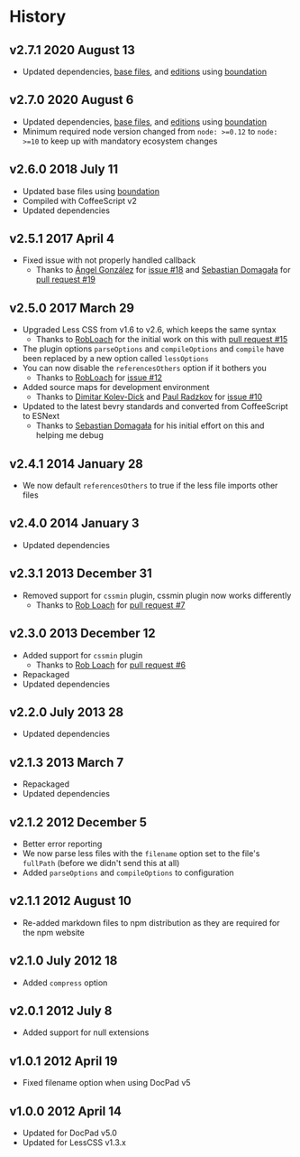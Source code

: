 # History

## v2.7.1 2020 August 13

-   Updated dependencies, [base files](https://github.com/bevry/base), and [editions](https://editions.bevry.me) using [boundation](https://github.com/bevry/boundation)

## v2.7.0 2020 August 6

-   Updated dependencies, [base files](https://github.com/bevry/base), and [editions](https://editions.bevry.me) using [boundation](https://github.com/bevry/boundation)
-   Minimum required node version changed from `node: >=0.12` to `node: >=10` to keep up with mandatory ecosystem changes

## v2.6.0 2018 July 11

-   Updated base files using [boundation](https://github.com/bevry/boundation)
-   Compiled with CoffeeScript v2
-   Updated dependencies

## v2.5.1 2017 April 4

-   Fixed issue with not properly handled callback
    -   Thanks to [Ángel González](https://github.com/Aglezabad) for [issue #18](https://github.com/docpad/docpad-plugin-less/issues/18) and [Sebastian Domagała](https://github.com/sdomagala) for [pull request #19](https://github.com/docpad/docpad-plugin-less/pull/19)

## v2.5.0 2017 March 29

-   Upgraded Less CSS from v1.6 to v2.6, which keeps the same syntax
    -   Thanks to [RobLoach](https://github.com/RobLoach) for the initial work on this with [pull request #15](https://github.com/docpad/docpad-plugin-less/pull/15)
-   The plugin options `parseOptions` and `compileOptions` and `compile` have been replaced by a new option called `lessOptions`
-   You can now disable the `referencesOthers` option if it bothers you
    -   Thanks to [RobLoach](https://github.com/RobLoach) for [issue #12](https://github.com/docpad/docpad-plugin-less/pull/12)
-   Added source maps for development environment
    -   Thanks to [Dimitar Kolev-Dick](https://github.com/dimitarkolev) and [Paul Radzkov](https://github.com/paulradzkov) for [issue #10](https://github.com/docpad/docpad-plugin-less/issues/10)
-   Updated to the latest bevry standards and converted from CoffeeScript to ESNext
    -   Thanks to [Sebastian Domagała](https://github.com/sdomagala) for his initial effort on this and helping me debug

## v2.4.1 2014 January 28

-   We now default `referencesOthers` to true if the less file imports other files

## v2.4.0 2014 January 3

-   Updated dependencies

## v2.3.1 2013 December 31

-   Removed support for `cssmin` plugin, cssmin plugin now works differently
    -   Thanks to [Rob Loach](https://github.com/RobLoach) for [pull request #7](https://github.com/docpad/docpad-plugin-less/pull/7)

## v2.3.0 2013 December 12

-   Added support for `cssmin` plugin
    -   Thanks to [Rob Loach](https://github.com/RobLoach) for [pull request #6](https://github.com/docpad/docpad-plugin-less/pull/6)
-   Repackaged
-   Updated dependencies

## v2.2.0 July 2013 28

-   Updated dependencies

## v2.1.3 2013 March 7

-   Repackaged
-   Updated dependencies

## v2.1.2 2012 December 5

-   Better error reporting
-   We now parse less files with the `filename` option set to the file's `fullPath` (before we didn't send this at all)
-   Added `parseOptions` and `compileOptions` to configuration

## v2.1.1 2012 August 10

-   Re-added markdown files to npm distribution as they are required for the npm website

## v2.1.0 July 2012 18

-   Added `compress` option

## v2.0.1 2012 July 8

-   Added support for null extensions

## v1.0.1 2012 April 19

-   Fixed filename option when using DocPad v5

## v1.0.0 2012 April 14

-   Updated for DocPad v5.0
-   Updated for LessCSS v1.3.x
